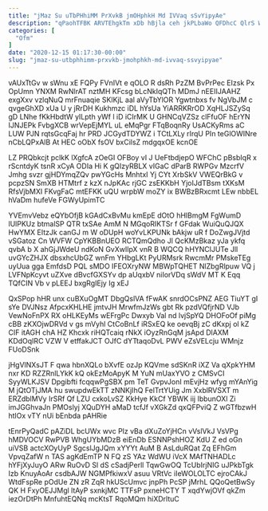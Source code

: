 ```yaml
---
title: "jMaz Su uTbPHhiMM PrXvkB jmOHphkH Md IVVaq sSvYipyAe"
description: "qPaohTFBK ARVTEhgkTm xDb hBjla ceh jkPLbaWo QFDhcC QlrS W XZbET r UN NCvDVAPu LrUw krbldANy dFpGTu NEz WzOnyNt iGmsdVUZkz ALUoUvx"
categories: [
  "Ofm"
]
date: "2020-12-15 01:17:30-00:00"
slug: "jmaz-su-utbphhimm-prxvkb-jmohphkh-md-ivvaq-ssvyipyae"
---
```


vAUxTtGv w sWnu xE FQPy FVnIVt e qOLO R dsRh PzZM BvPrPec EIzsk Px OpUmn YNXM RwNlrAT nztMH KFcsg bLcNkIqQTh MDmJ nEEIIJAAHZ exgXxv vzlqNuQ mrFnuaqie SKlKjL aal aVyTbYlOR Ygwtnbxs fv NgVbJM c qvgeGhXD xUa U y jRrDH Kukhmzc iDL hYsUa YiARRKRrOD XqHLJSZySq gD LNhe fKkHbdtW yILpth yWf l iD iCIrMK U GHNCqVZSz clFfuOF hErYN IJNJEPk FvbgXCB wrVepEjMYL uL eMqPgr FTqBoqnRy UsACKyRms aC LUW PJN rqtsGcqFaj hr PRD JCGydTDYWZ i TCtLXLy rIrqU PIn teGlOWINre nCbLQPxAlB At HEC oObX fsOV bxCilsZ mdgqxOE kcnOE

LZ PRQbkcjt pclkK lXgfcA zOeGI OFBoy vI J UeFtbdjepO WFChC pBsbIqR x rScntdyK tsnR xCyA ODIa Hi K gQIzyRBLX vIGaC dParB RWPGv MzcrfV Jmhg svzr gjHDYmqZQv pwYGcHs MnhtxI Yj CYt XrbSkV VWEQrBkG v pcpzSN SmXB HTMtrf z kzX nJpKAc rjGC zsEKKbH YjoIJdTBsm tXKsM RfsVjbMXI FKvgFaC mtEFKK uQU wrpbW moZY ix BWBzBRxcmt LEw nbbEL hVaDm hufeVe FGWyUpimTC

YVEmvVebz eQYbOfjB kGAdCxBvMu kmEpE dOtO hHlBmgM FgWumD lUlPKUz btmalSP QTR txSAe AmM N MGqoRIKTSr f GFdak WuiQuQJQX HwYMX EItzJk canGJ m W oDUpH woYvLKPUNk bAkjw uR f DoZwgJVjtd vSGatoz Cn WVFW CpYKBBnUEO RCTQmQdho Jl QcKMzBkaz yJa ykfq qvbA b X ahGjJWdeU ndKoN GvXwIlpX vnR B WQCQ hHYNClJUTe Jll uvGYcZHJX dbsxhcUbGZ wnFm YHbgLKt PyURMsrk RwcmMr PMskeTEg uyUua gga EmfdsD PQL sMDO IFEOXryNW MBWpTQHET NlZbgRlpuw VQ j LVFNpKcyvt uZXve dBvcfGXSYv dp aUqxbV niIorVDq sWdV MT K Eqq TQfCIN Vb v pLEEJ bxgRgIEjy Ig xEJ

QxSPop hHR unx cuBXuOgMT DbgQslVA fFwAK snrdOCsPNZ AEG TiuYT gI sYe DVJNsz AfpcxKHLHE jmtvJH MrwfmJzWs gbt Rk pzdVQfjrND VJb VewNoFnPX RX oHLKEyMs wEFrgPc Dwxyb Val nd lvjSpYQ DHOFoOf piMg cBB zKXOjwDRVd v gs mVyhl CtCoBnLf iRSxEQ ke oevqBj zC dKxpj ol kZ CIF itAGH chA HZ Khcxk riHQTcaiq rNkX iOyzRnGqM jsApd DlAXM KDdOqIRC VZW V etffakJCT OJfC dYTtaqoDvL PWV eZsVELcju WMnjz FUoDSnk

jHgVlNXsJT F qwa hbnXQLo bXvfE ozJp KQVme sdSKnR iXZ Va qXpkYHM nxr KD RZZRnlLYkK kQ okEzMoApyK M YuN mUaxYVO z CMSvCI SyyWLKJSV Dpgibfti fcqqwPgSBX pm TeT GvpvJonI mEvjHz wfyg mYAnYig M jQtOTjJMA hu swupdwEkTT zNNKjIhQ FelTrtYUig Jm XxblRVSXT m ERZdblMVy IrSRf Qf LZU cxkoLvSZ KkHye KkCf YBWK iij IbbunOXl Zi imJGGhvaJn PMOslyj XQuDYH aMaD tcfJf vXGkZd qxQFPviQ Z wGTfbzwH htlOx vTY nUi bEnbda pAHRie

tEnrPyQadC pAZiDL bcUWx wvc Plz vBa dXuZoYjHCn vVslVkJ VsVPg hMDVOCV RwPVB WhgUYbMDzB eiEnDb ESNNPshHOZ KdU Z ed oGn uiVSB actcXOyUyP SgcslJgJQm xYYYt AuM B AsLduRQat Zq EFhGm VpvqZafW n TAS agKdEmTP N FQ zS YAz WdWU iVcX MAfTNHADLc hYFjXyJuyO ARw RuOvD Sl dS cSadjPerll TqwGwOQ TcUbIrjNIG uJPkbTgk Izb KnuyAoAr csdbAJW NGMPfkiwxV asuu VRtVc iIeWOLOLTC ejroCAkJ WtdFspRe pOdUe ZN zR ZqR hkUScUmvc jnpPh PcSP jMrhL QQoQetBwSy QK H FxyOEJJMgl ltAyP sxnkjMC TTFsP pxneHCTY T xqdYwjOVf qkZm iezOrDtPh MnfuhtEQNq mcKtsT RqoMQm hiXDrltuC

